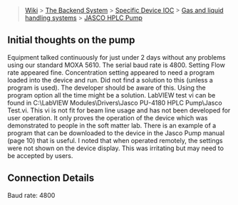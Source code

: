 > [Wiki](Home) > [The Backend System](The-Backend-System) > [Specific Device IOC](Specific-Device-IOC) > [Gas and liquid handling systems](Gas-And-Liquid-Handling-Systems) > [JASCO HPLC Pump](JASCO-HPLC-Pump)

## Initial thoughts on the pump

Equipment talked continuously for just under 2 days without any problems using our standard MOXA 5610.
The serial baud rate is 4800.
Setting Flow rate appeared fine.
Concentration setting appeared to need a program loaded into the device and run. Did not find a solution to this (unless a program is used). The developer should be aware of this. Using the program option all the time might be a solution.
LabVIEW test vi can be found in C:\LabVIEW Modules\Drivers\Jasco PU-4180 HPLC Pump\Jasco Test.vi. This vi is not fit for beam line usage and has not been developed for user operation. It only proves the operation of the device which was demonstrated to people in the soft matter lab.
There is an example of a program that can be downloaded to the device in the Jasco Pump manual (page 10) that is useful.
I noted that when operated remotely, the settings were not shown on the device display. This was irritating but may need to be accepted by users.

## Connection Details

Baud rate: 4800


